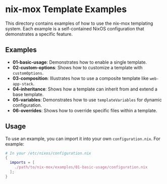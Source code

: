 # nix-mox Template Examples

This directory contains examples of how to use the nix-mox templating system. Each example is a self-contained NixOS configuration that demonstrates a specific feature.

## Examples

- **01-basic-usage**: Demonstrates how to enable a single template.
- **02-custom-options**: Shows how to customize a template with `customOptions`.
- **03-composition**: Illustrates how to use a composite template like `web-app-stack`.
- **04-inheritance**: Shows how a template can inherit from and extend a base template.
- **05-variables**: Demonstrates how to use `templateVariables` for dynamic configuration.
- **06-overrides**: Shows how to override specific files within a template.

## Usage

To use an example, you can import it into your own `configuration.nix`. For example:

```nix
# In your /etc/nixos/configuration.nix
{
  imports = [
    ./path/to/nix-mox/examples/01-basic-usage/configuration.nix
  ];
}
```
